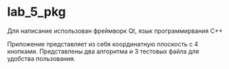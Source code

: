 # lab_5_pkg

Для написание использован фреймворк Qt, язык программирвания C++

Приложение представляет из себя координатную плоскость с 4 кнопками. Представлены два алгоритма и 3 тестовых файла для удобства пользования.
